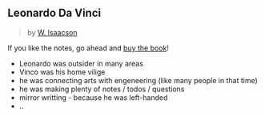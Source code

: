 ## Leonardo Da Vinci

> by [W. Isaacson](https://www.goodreads.com/author/show/7111.Walter_Isaacson)

If you like the notes, go ahead and [buy the book](https://www.goodreads.com/book/show/45504170-leonardo-da-vinci)!

- Leonardo was outsider in many areas
- Vinco was his home vilige
- he was connecting arts with engeneering (like many people in that time)
- he was making plenty of notes / todos / questions
- mirror writting - because he was left-handed
- ..